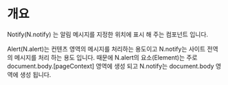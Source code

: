 개요
===

Notify(N.notify) 는 알림 메시지를 지정한 위치에 표시 해 주는 컴포넌트 입니다.
<p class="alert">Alert(N.alert)는 컨텐츠 영역의 메시지를 처리하는 용도이고 N.notify는 사이트 전역의 메시지를 처리 하는 용도 입니다. 때문에 N.alert의 요소(Element)는 주로 document.body.[pageContext] 영역에 생성 되고 N.notify는 document.body 영역에 생성 됩니다.</p>
